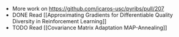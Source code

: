 - More work on https://github.com/icaros-usc/pyribs/pull/207
- DONE Read [[Approximating Gradients for Differentiable Quality Diversity in Reinforcement Learning]]
- TODO Read [[Covariance Matrix Adaptation MAP-Annealing]]
